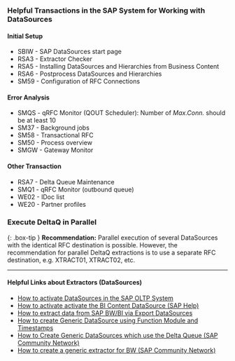 ### Helpful Transactions in the SAP System for Working with DataSources

#### Initial Setup
* SBIW - SAP DataSources start page
* RSA3 - Extractor Checker 
* RSA5 - Installing DataSources and Hierarchies from Business Content  
* RSA6 - Postprocess DataSources and Hierarchies 
* SM59 - Configuration of RFC Connections 


#### Error Analysis
* SMQS - qRFC Monitor (QOUT Scheduler): Number of *Max.Conn.* should be at least 10
* SM37 - Background jobs
* SM58 - Transactional RFC
* SM50 - Process overview
* SMGW - Gateway Monitor


#### Other Transaction
* RSA7 - Delta Queue Maintenance
* SMQ1 - qRFC Monitor (outbound queue)
* WE02 - IDoc list
* WE20 - Partner profiles

### Execute DeltaQ in Parallel

{: .box-tip }
**Recommendation:** Parallel execution of several DataSources with the identical RFC destination is possible. However, the recommendation for parallel DeltaQ extractions is to use a separate RFC destination, e.g. XTRACT01, XTRACT02, etc. 

*****
#### Helpful Links about Extractors (DataSources)
- [How to activate DataSources in the SAP OLTP System](https://kb.theobald-software.com/sap/activating-datasource-in-the-SAP-OLTP-System)
- [How to activate activate the BI Content DataSource (SAP Help)](https://help.sap.com/saphelp_scm70/helpdata/ru/d8/8f5738f988d439e10000009b38f842/content.htm?no_cache=true)
- [How to extract data from SAP BW/BI via Export DataSources](https://kb.theobald-software.com/xtract-is/extracting-data-from-sap-bw-bi-via-export-data-sources-with-xtract-is)
- [How to create Generic DataSource using Function Module and Timestamps](https://kb.theobald-software.com/sap/create-generic-datasource-using-function-module-and-timestamps)
- [How to Create Generic DataSources which use the Delta Queue (SAP Community Network)](https://www.sdn.sap.com/irj/sdn/go/portal/prtroot/docs/library/uuid/d3219af2-0c01-0010-71ac-dbb4356cf4bf)
- [How to create a generic extractor for BW (SAP Community Network)](http://www.sdn.sap.com/irj/scn/go/portal/prtroot/docs/library/uuid/a0f46157-e1c4-2910-27aa-e3f4a9c8df33?QuickLink=index&overridelayout=true)


